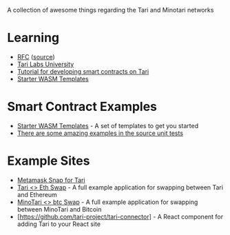 A collection of awesome things regarding the Tari and Minotari networks

# Learning

* [RFC](https://rfc.tari.com/) ([source](https://github.com/tari-project/rfcs))
* [Tari Labs University](https://tlu.tarilabs.com/)
* [Tutorial for developing smart contracts on Tari](https://www.tari.com/updates/2023-07-21-update-114)
* [Starter WASM Templates](https://github.com/tari-project/wasm-template)

# Smart Contract Examples
* [Starter WASM Templates](https://github.com/tari-project/wasm-template) - A set of templates to get you started
* [There are some amazing examples in the source unit tests](https://github.com/tari-project/tari-dan/tree/development/dan_layer/engine/tests/templates)

# Example Sites
* [Metamask Snap for Tari](https://github.com/tari-project/tari-snap)
* [Tari <> Eth Swap](https://github.com/mrnaveira/tari-atomic-swap) - A full example application for swapping between Tari and Ethereum
* [MinoTari <> btc Swap](https://github.com/tari-project/tari/blob/development/docs/src/btc_atomic_swap.md) - A full example application for swapping between MinoTari and Bitcoin
* [https://github.com/tari-project/tari-connector] - A React component for adding Tari to your React site
